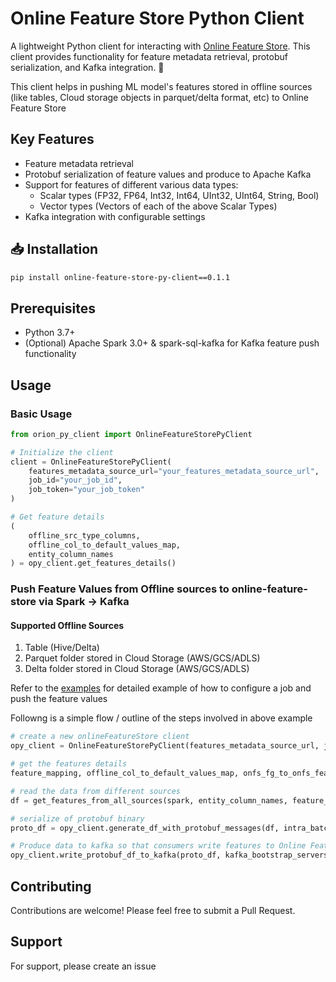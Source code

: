 # Online Feature Store Python Client

A lightweight Python client for interacting with [Online Feature Store](https://github.com/Meesho/BharatMLStack/tree/main/online-feature-store). This client provides functionality for feature metadata retrieval, protobuf serialization, and Kafka integration. 🚀 

This client helps in pushing ML model's features stored in offline sources (like tables, Cloud storage objects in parquet/delta format, etc) to Online Feature Store

## Key Features

- Feature metadata retrieval
- Protobuf serialization of feature values and produce to Apache Kafka
- Support for features of different various data types:
  - Scalar types (FP32, FP64, Int32, Int64, UInt32, UInt64, String, Bool)
  - Vector types (Vectors of each of the above Scalar Types)
- Kafka integration with configurable settings

## 📥 Installation

```bash
pip install online-feature-store-py-client==0.1.1
```

## Prerequisites

- Python 3.7+
- (Optional) Apache Spark 3.0+ & spark-sql-kafka for Kafka feature push functionality

## Usage

### Basic Usage

```python
from orion_py_client import OnlineFeatureStorePyClient

# Initialize the client
client = OnlineFeatureStorePyClient(
    features_metadata_source_url="your_features_metadata_source_url",
    job_id="your_job_id",
    job_token="your_job_token"
)

# Get feature details
(
    offline_src_type_columns,
    offline_col_to_default_values_map,
    entity_column_names
) = opy_client.get_features_details()
```


### Push Feature Values from Offline sources to online-feature-store  via Spark -> Kafka

#### Supported Offline Sources
1. Table (Hive/Delta)
2. Parquet folder stored in Cloud Storage (AWS/GCS/ADLS)
3. Delta folder stored in Cloud Storage (AWS/GCS/ADLS)


Refer to the [examples](https://github.com/Meesho/orion/tree/main/examples/notebook) for detailed example of how to configure a job and push the feature values

Followng is a simple flow / outline of the steps involved in above example

```python
# create a new onlineFeatureStore client
opy_client = OnlineFeatureStorePyClient(features_metadata_source_url, job_id, job_token) 

# get the features details
feature_mapping, offline_col_to_default_values_map, onfs_fg_to_onfs_feat_map, onfs_fg_to_ofs_feat_map, fg_to_datatype_map, entity_label, entity_column_names = opy_client.get_features_details(fgs_to_consider)

# read the data from different sources
df = get_features_from_all_sources(spark, entity_column_names, feature_mapping, offline_col_to_default_values_map)

# serialize of protobuf binary
proto_df = opy_client.generate_df_with_protobuf_messages(df, intra_batch_size=20) 

# Produce data to kafka so that consumers write features to Online Feature Store
opy_client.write_protobuf_df_to_kafka(proto_df, kafka_bootstrap_servers, kafka_topic, additional_options)
```

## Contributing

Contributions are welcome! Please feel free to submit a Pull Request.

## Support

For support, please create an issue
